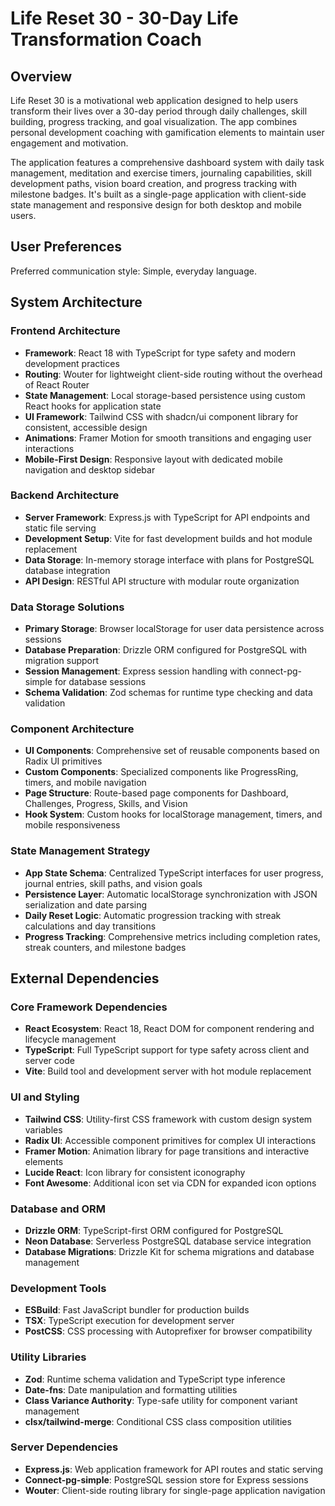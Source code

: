 # Life Reset 30 - 30-Day Life Transformation Coach

## Overview

Life Reset 30 is a motivational web application designed to help users transform their lives over a 30-day period through daily challenges, skill building, progress tracking, and goal visualization. The app combines personal development coaching with gamification elements to maintain user engagement and motivation.

The application features a comprehensive dashboard system with daily task management, meditation and exercise timers, journaling capabilities, skill development paths, vision board creation, and progress tracking with milestone badges. It's built as a single-page application with client-side state management and responsive design for both desktop and mobile users.

## User Preferences

Preferred communication style: Simple, everyday language.

## System Architecture

### Frontend Architecture
- **Framework**: React 18 with TypeScript for type safety and modern development practices
- **Routing**: Wouter for lightweight client-side routing without the overhead of React Router
- **State Management**: Local storage-based persistence using custom React hooks for application state
- **UI Framework**: Tailwind CSS with shadcn/ui component library for consistent, accessible design
- **Animations**: Framer Motion for smooth transitions and engaging user interactions
- **Mobile-First Design**: Responsive layout with dedicated mobile navigation and desktop sidebar

### Backend Architecture
- **Server Framework**: Express.js with TypeScript for API endpoints and static file serving
- **Development Setup**: Vite for fast development builds and hot module replacement
- **Data Storage**: In-memory storage interface with plans for PostgreSQL database integration
- **API Design**: RESTful API structure with modular route organization

### Data Storage Solutions
- **Primary Storage**: Browser localStorage for user data persistence across sessions
- **Database Preparation**: Drizzle ORM configured for PostgreSQL with migration support
- **Session Management**: Express session handling with connect-pg-simple for database sessions
- **Schema Validation**: Zod schemas for runtime type checking and data validation

### Component Architecture
- **UI Components**: Comprehensive set of reusable components based on Radix UI primitives
- **Custom Components**: Specialized components like ProgressRing, timers, and mobile navigation
- **Page Structure**: Route-based page components for Dashboard, Challenges, Progress, Skills, and Vision
- **Hook System**: Custom hooks for localStorage management, timers, and mobile responsiveness

### State Management Strategy
- **App State Schema**: Centralized TypeScript interfaces for user progress, journal entries, skill paths, and vision goals
- **Persistence Layer**: Automatic localStorage synchronization with JSON serialization and date parsing
- **Daily Reset Logic**: Automatic progression tracking with streak calculations and day transitions
- **Progress Tracking**: Comprehensive metrics including completion rates, streak counters, and milestone badges

## External Dependencies

### Core Framework Dependencies
- **React Ecosystem**: React 18, React DOM for component rendering and lifecycle management
- **TypeScript**: Full TypeScript support for type safety across client and server code
- **Vite**: Build tool and development server with hot module replacement

### UI and Styling
- **Tailwind CSS**: Utility-first CSS framework with custom design system variables
- **Radix UI**: Accessible component primitives for complex UI interactions
- **Framer Motion**: Animation library for page transitions and interactive elements
- **Lucide React**: Icon library for consistent iconography
- **Font Awesome**: Additional icon set via CDN for expanded icon options

### Database and ORM
- **Drizzle ORM**: TypeScript-first ORM configured for PostgreSQL
- **Neon Database**: Serverless PostgreSQL database service integration
- **Database Migrations**: Drizzle Kit for schema migrations and database management

### Development Tools
- **ESBuild**: Fast JavaScript bundler for production builds
- **TSX**: TypeScript execution for development server
- **PostCSS**: CSS processing with Autoprefixer for browser compatibility

### Utility Libraries
- **Zod**: Runtime schema validation and TypeScript type inference
- **Date-fns**: Date manipulation and formatting utilities
- **Class Variance Authority**: Type-safe utility for component variant management
- **clsx/tailwind-merge**: Conditional CSS class composition utilities

### Server Dependencies
- **Express.js**: Web application framework for API routes and static serving
- **Connect-pg-simple**: PostgreSQL session store for Express sessions
- **Wouter**: Client-side routing library for single-page application navigation